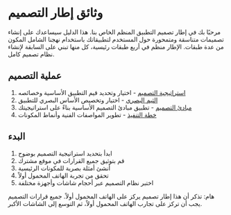 # وثائق إطار التصميم

مرحبًا بك في إطار تصميم التطبيق المنظم الخاص بنا. هذا الدليل سيساعدك على إنشاء تصميمات متناسقة ومتمحورة حول المستخدم لتطبيقاتك باستخدام نهجنا الشامل المكون من عدة طبقات. الإطار منظم في أربع طبقات رئيسية، كل منها تبني على السابقة لإنشاء نظام تصميم كامل.

## عملية التصميم

1. [استراتيجية التصميم](strategy.md) - اختيار وتحديد قيم التطبيق الأساسية وخصائصه
2. [الثيم البصري](theme.md) - اختيار وتخصيص الأساس البصري للتطبيق
3. [مبادئ التصميم](principles.md) - تطبيق مبادئ التصميم الأساسية بناءً على استراتيجيتك
4. [خطة التنفيذ](implementation.md) - تطوير المواصفات الفنية وأنماط المكونات

## البدء

1. ابدأ بتحديد استراتيجية التصميم بوضوح
2. قم بتوثيق جميع القرارات في موقع مشترك
3. أنشئ أمثلة بصرية للمكونات الرئيسية
4. تحقق من تجربة الهاتف المحمول أولاً
5. اختبر نظام التصميم عبر أحجام شاشات وأجهزة مختلفة

هام: تذكر أن هذا إطار تصميم يركز على الهاتف المحمول أولاً. جميع قرارات التصميم يجب أن تركز على تجارب الهاتف المحمول أولاً، ثم التوسع إلى الشاشات الأكبر.